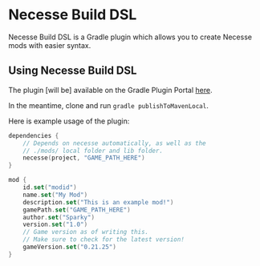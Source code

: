 # Necesse Build DSL

Necesse Build DSL is a Gradle plugin which allows you
to create Necesse mods with easier syntax.

## Using Necesse Build DSL

The plugin [will be] available on the
Gradle Plugin Portal [here](https://plugins.gradle.org/plugin/dev.sparky200.necesse-build-dsl).

In the meantime, clone and run `gradle publishToMavenLocal`.

Here is example usage of the plugin:

```kts
dependencies {
    // Depends on necesse automatically, as well as the
    // ./mods/ local folder and lib folder.
    necesse(project, "GAME_PATH_HERE")
}

mod {
    id.set("modid")
    name.set("My Mod")
    description.set("This is an example mod!")
    gamePath.set("GAME_PATH_HERE")
    author.set("Sparky")
    version.set("1.0")
    // Game version as of writing this.
    // Make sure to check for the latest version!
    gameVersion.set("0.21.25")
}
```
